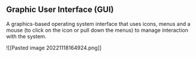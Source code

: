 ## Graphic User Interface (GUI)

A graphics-based operating system interface that uses icons, menus and a mouse (to click on the icon or pull down the menus) to manage interaction with the system.

![[Pasted image 20221118164924.png]]
